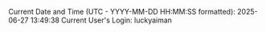 Current Date and Time (UTC - YYYY-MM-DD HH:MM:SS formatted): 2025-06-27 13:49:38
Current User's Login: luckyaiman
